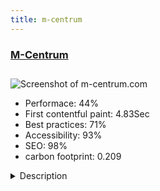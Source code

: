 ```yaml
---
title: m-centrum
---
```


<div style="height: 3rem">
  <a href="https://www.m-centrum.com"><h3>M-Centrum</h3></a>
</div>
<img loading="lazy" src="/images/thumbs/m-centrum.com.jpg" alt="Screenshot of m-centrum.com" />
<ul>
  <li>Performace: 44%</li>
  <li>
    First contentful paint:
    4.83Sec
  </li>
  <li>Best practices: 71%</li>
  <li>Accessibility: 93%</li>
  <li>SEO: 98%</li>
  <li>carbon footprint: 0.209</li>
</ul>
<details>
  <summary>Description</summary>
  <p>M-Centrum - restaurant, bar, fast food, buffet, food market in the middle of a small historic city....The site is built with Joomla.

Used extensions:
- Phoca Gallery
- Phoca Download
- Phoca Photo
- Phoca Guestbook
- Phoca Email
- Phoca Restaurant Menu
- Phoca Maps
- Phoca Favicon
- Phoca Open Graph plugin
- Phoca Upgrade plugin

Template based on Gantry5</p>
</details>

